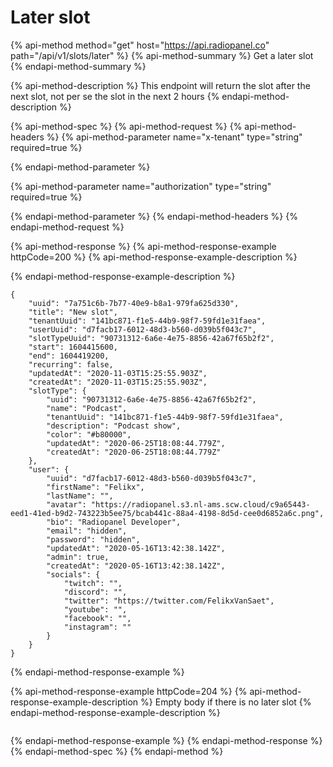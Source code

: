 # Later slot

{% api-method method="get" host="https://api.radiopanel.co" path="/api/v1/slots/later" %}
{% api-method-summary %}
Get a later slot
{% endapi-method-summary %}

{% api-method-description %}
This endpoint will return the slot after the next slot, not per se the slot in the next 2 hours
{% endapi-method-description %}

{% api-method-spec %}
{% api-method-request %}
{% api-method-headers %}
{% api-method-parameter name="x-tenant" type="string" required=true %}

{% endapi-method-parameter %}

{% api-method-parameter name="authorization" type="string" required=true %}

{% endapi-method-parameter %}
{% endapi-method-headers %}
{% endapi-method-request %}

{% api-method-response %}
{% api-method-response-example httpCode=200 %}
{% api-method-response-example-description %}

{% endapi-method-response-example-description %}

```
{
    "uuid": "7a751c6b-7b77-40e9-b8a1-979fa625d330",
    "title": "New slot",
    "tenantUuid": "141bc871-f1e5-44b9-98f7-59fd1e31faea",
    "userUuid": "d7facb17-6012-48d3-b560-d039b5f043c7",
    "slotTypeUuid": "90731312-6a6e-4e75-8856-42a67f65b2f2",
    "start": 1604415600,
    "end": 1604419200,
    "recurring": false,
    "updatedAt": "2020-11-03T15:25:55.903Z",
    "createdAt": "2020-11-03T15:25:55.903Z",
    "slotType": {
        "uuid": "90731312-6a6e-4e75-8856-42a67f65b2f2",
        "name": "Podcast",
        "tenantUuid": "141bc871-f1e5-44b9-98f7-59fd1e31faea",
        "description": "Podcast show",
        "color": "#b80000",
        "updatedAt": "2020-06-25T18:08:44.779Z",
        "createdAt": "2020-06-25T18:08:44.779Z"
    },
    "user": {
        "uuid": "d7facb17-6012-48d3-b560-d039b5f043c7",
        "firstName": "Felikx",
        "lastName": "",
        "avatar": "https://radiopanel.s3.nl-ams.scw.cloud/c9a65443-eed1-41ed-b9d2-743223b5ee75/bcab441c-88a4-4198-8d5d-cee0d6852a6c.png",
        "bio": "Radiopanel Developer",
        "email": "hidden",
        "password": "hidden",
        "updatedAt": "2020-05-16T13:42:38.142Z",
        "admin": true,
        "createdAt": "2020-05-16T13:42:38.142Z",
        "socials": {
            "twitch": "",
            "discord": "",
            "twitter": "https://twitter.com/FelikxVanSaet",
            "youtube": "",
            "facebook": "",
            "instagram": ""
        }
    }
}
```
{% endapi-method-response-example %}

{% api-method-response-example httpCode=204 %}
{% api-method-response-example-description %}
Empty body if there is no later slot
{% endapi-method-response-example-description %}

```

```
{% endapi-method-response-example %}
{% endapi-method-response %}
{% endapi-method-spec %}
{% endapi-method %}



